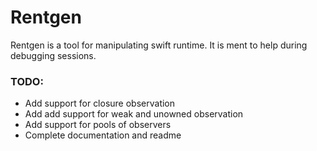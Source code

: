 # Rentgen

Rentgen is a tool for manipulating swift runtime. It is ment to help during debugging sessions.

### TODO:
 - Add support for closure observation
 - Add add support for weak and unowned observation
 - Add support for pools of observers
 - Complete documentation and readme

